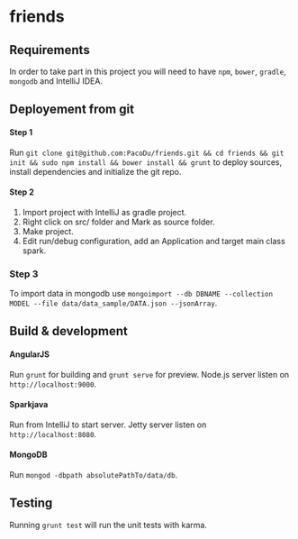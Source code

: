 # friends


## Requirements

In order to take part in this project you will need to have `npm`, `bower`, `gradle`, `mongodb` and IntelliJ IDEA. 

## Deployement from git

#### Step 1
Run `git clone git@github.com:PacoDu/friends.git && cd friends && git init && sudo npm install && bower install && grunt` to deploy sources, install dependencies and initialize the git repo.

#### Step 2
1. Import project with IntelliJ as gradle project.
2. Right click on src/ folder and Mark as source folder.
3. Make project.
4. Edit run/debug configuration, add an Application and target main class spark.

### Step 3
To import data in mongodb use `mongoimport --db DBNAME --collection MODEL --file data/data_sample/DATA.json --jsonArray`.

## Build & development

#### AngularJS
Run `grunt` for building and `grunt serve` for preview. 
Node.js server listen on `http://localhost:9000`.

#### Sparkjava
Run from IntelliJ to start server.
Jetty server listen on `http://localhost:8080`.

#### MongoDB
Run `mongod -dbpath absolutePathTo/data/db`.

## Testing

Running `grunt test` will run the unit tests with karma.
